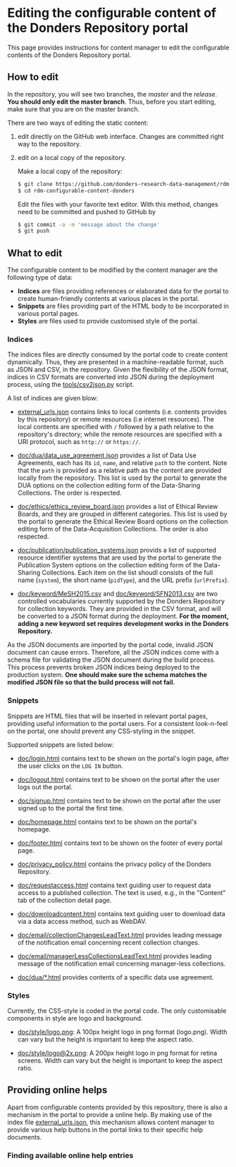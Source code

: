 # Editing the configurable content of the Donders Repository portal

This page provides instructions for content manager to edit the configurable contents of the Donders Repository portal.

## How to edit

In the repository, you will see two branches, the _master_ and the _release_.  __You should only edit the master branch__.  Thus, before you start editing, make sure that you are on the master branch.

There are two ways of editing the static content:

1. edit directly on the GitHub web interface. Changes are committed right way to the repository.
1. edit on a local copy of the repository.

    Make a local copy of the repository:

    ```bash
    $ git clone https://github.com/donders-research-data-management/rdm-configurable-content-donders.git
    $ cd rdm-configurable-content-donders
    ```

    Edit the files with your favorite text editor.  With this method, changes need to be committed and pushed to GitHub by

    ```bash
    $ git commit -a -m 'message about the change'
    $ git push
    ```

## What to edit

The configurable content to be modified by the content manager are the following type of data:

- __Indices__ are files providing references or elaborated data for the portal to create human-friendly contents at various places in the portal.
- __Snippets__ are files providing part of the HTML body to be incorporated in various portal pages.
- __Styles__ are files used to provide customised style of the portal.

### Indices

The indices files are directly consumed by the portal code to create content dynamically.  Thus, they are presented in a machine-readable format, such as JSON and CSV, in the repository. Given the flexibility of the JSON format, indices in CSV formats are converted into JSON during the deployment process, using the [tools/csv2json.py](tools/csv2json.py) script.

A list of indices are given blow:

* [external_urls.json](external_urls.json) contains links to local contents (i.e. contents provides by this repository) or remote resources (i.e internet resources).  The local contents are specified with `/` followed by a path relative to the repository's directory; while the remote resources are specified with a URI protocol, such as `http://` or `https://`.

* [doc/dua/data_use_agreement.json](doc/dua/data_use_agreement.json) provides a list of Data Use Agreements, each has its `id`, `name`, and relative `path` to the content.  Note that the `path` is provided as a relative path as the content are provided locally from the repository.  This list is used by the portal to generate the DUA options on the collection editing form of the Data-Sharing Collections.  The order is respected.

* [doc/ethics/ethics_review_board.json](doc/ethics/ethics_review_board.json) provides a list of Ethical Review Boards, and they are grouped in different categories.  This list is used by the portal to generate the Ethical Review Board options on the collection editing form of the Data-Acquisition Collections.  The order is also respected.

* [doc/publication/publication_systems.json](doc/publication/publication_systems.json) provids a list of supported resource identifier systems that are used by the portal to generate the Publication System options on the collection editing form of the Data-Sharing Collections.  Each item on the list shoudl consists of the full name (`system`), the short name (`pidType`), and the URL prefix (`urlPrefix`).

* [doc/keyword/MeSH2015.csv](doc/keyword/MeSH2015.csv) and [doc/keyword/SFN2013.csv](doc/keyword/SFN2013.csv) are two controlled vocabularies currently supported by the Donders Repository for collection keywords.  They are provided in the CSV format, and will be converted to a JSON format during the deployment.  __For the moment, adding a new keyword set requires development works in the Donders Repository.__

As the JSON documents are imported by the portal code, invalid JSON document can cause errors.  Therefore, all the JSON indices come with a schema file for validating the JSON document during the build process. This process prevents broken JSON indices being deployed to the production system. __One should make sure the schema matches the modified JSON file so that the build process will not fail.__  

### Snippets

Snippets are HTML files that will be inserted in relevant portal pages, providing useful information to the portal users.  For a consistent look-n-feel on the portal, one should prevent any CSS-styling in the snippet.

Supported snippets are listed below:

* [doc/login.html](doc/login.html) contains text to be shown on the portal's login page, after the user clicks on the `LOG IN` button.

* [doc/logout.html](doc/logout.html) contains text to be shown on the portal after the user logs out the portal.

* [doc/signup.html](doc/signup.html) contains text to be shown on the portal after the user signed up to the portal the first time.

* [doc/homepage.html](doc/homepage.html) contains text to be shown on the portal's homepage.

* [doc/footer.html](doc/footer.html) contains text to be shown on the footer of every portal page.

* [doc/privacy_policy.html](doc/privacy_policy.html) contains the privacy policy of the Donders Repository.

* [doc/requestaccess.html](doc/requestaccess.html) contains text guiding user to request data access to a published collection.  The text is used, e.g., in the "Content" tab of the collection detail page.

* [doc/downloadcontent.html](doc/downloadcontent.html) contains text guiding user to download data via a data access method, such as WebDAV.

* [doc/email/collectionChangesLeadText.html](doc/email/collectionChangesLeadText.html) provides leading message of the notification email concerning recent collection changes.

* [doc/email/managerLessCollectionsLeadText.html](doc/email/managerLessCollectionsLeadText.html) provides leading message of the notification email concerning manager-less collections.

* [doc/dua/\*.html](doc/dua/RU-DI-HD-1.0.html) provides contents of a specific data use agreement.

### Styles

Currently, the CSS-style is coded in the portal code.  The only customisable components in style are logo and background.

* [doc/style/logo.png](doc/style/logo.png): A 100px height logo in png format (logo.png). Width can vary but the height is important to keep the aspect ratio.

* [doc/style/logo@2x.png](doc/style/logo@2x.png): A 200px height logo in png format for retina screens. Width can vary but the height is important to keep the aspect ratio.

## Providing online helps

Apart from configurable contents provided by this repository, there is also a mechanism in the portal to provide a online help.  By making use of the index file [external_urls.json](external_urls.json), this mechanism allows content manager to provide various help buttons in the portal links to their specific help documents.

### Finding available online help entries

